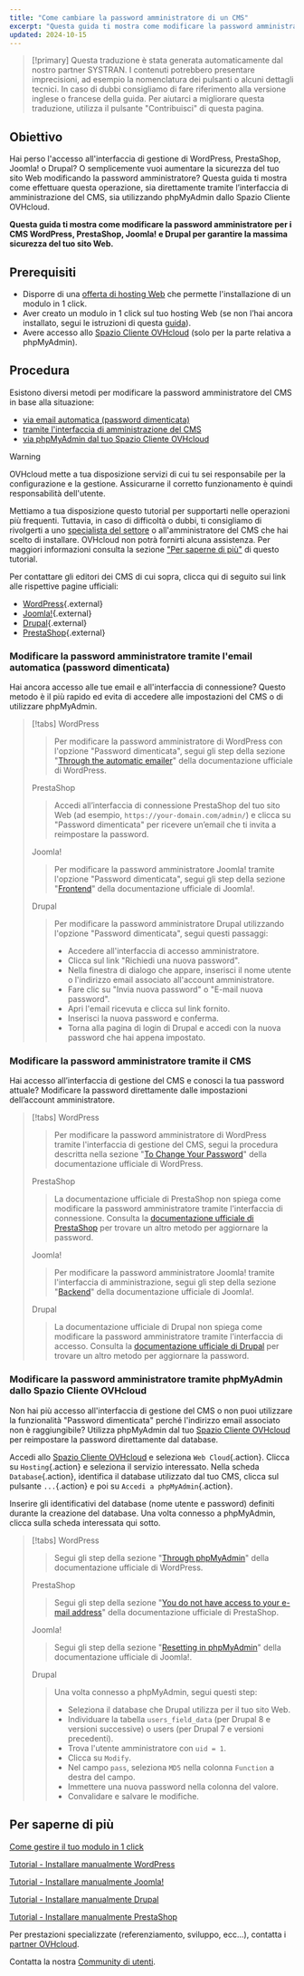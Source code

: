 ```yaml
---
title: "Come cambiare la password amministratore di un CMS"
excerpt: "Questa guida ti mostra come modificare la password amministratore del tuo CMS direttamente tramite l'interfaccia di amministrazione del CMS o utilizzando phpMyAdmin dallo Spazio Cliente OVHcloud"
updated: 2024-10-15
---
```


> [!primary]
> Questa traduzione è stata generata automaticamente dal nostro partner SYSTRAN. I contenuti potrebbero presentare imprecisioni, ad esempio la nomenclatura dei pulsanti o alcuni dettagli tecnici. In caso di dubbi consigliamo di fare riferimento alla versione inglese o francese della guida. Per aiutarci a migliorare questa traduzione, utilizza il pulsante "Contribuisci" di questa pagina.
>

## Obiettivo

Hai perso l'accesso all'interfaccia di gestione di WordPress, PrestaShop, Joomla! o Drupal? O semplicemente vuoi aumentare la sicurezza del tuo sito Web modificando la password amministratore? Questa guida ti mostra come effettuare questa operazione, sia direttamente tramite l’interfaccia di amministrazione del CMS, sia utilizzando phpMyAdmin dallo Spazio Cliente OVHcloud.

**Questa guida ti mostra come modificare la password amministratore per i CMS WordPress, PrestaShop, Joomla! e Drupal per garantire la massima sicurezza del tuo sito Web.**

## Prerequisiti

- Disporre di una [offerta di hosting Web](/links/web/hosting) che permette l'installazione di un modulo in 1 click.
- Aver creato un modulo in 1 click sul tuo hosting Web (se non l’hai ancora installato, segui le istruzioni di questa [guida](/pages/web_cloud/web_hosting/cms_install_1_click_modules)).
- Avere accesso allo [Spazio Cliente OVHcloud](/links/manager) (solo per la parte relativa a phpMyAdmin).

## Procedura

Esistono diversi metodi per modificare la password amministratore del CMS in base alla situazione:

- [via email automatica (password dimenticata)](#via-email)
- [tramite l'interfaccia di amministrazione del CMS](#via-cms)
- [via phpMyAdmin dal tuo Spazio Cliente OVHcloud](#via-phpmyadmin)

> [!warning]
>
> OVHcloud mette a tua disposizione servizi di cui tu sei responsabile per la configurazione e la gestione. Assicurarne il corretto funzionamento è quindi responsabilità dell'utente.
> 
> Mettiamo a tua disposizione questo tutorial per supportarti nelle operazioni più frequenti. Tuttavia, in caso di difficoltà o dubbi, ti consigliamo di rivolgerti a uno [specialista del settore](/links/partner) o all'amministratore del CMS che hai scelto di installare. OVHcloud non potrà fornirti alcuna assistenza. Per maggiori informazioni consulta la sezione ["Per saperne di più"](#go-further) di questo tutorial.
>
> Per contattare gli editori dei CMS di cui sopra, clicca qui di seguito sui link alle rispettive pagine ufficiali:
>
> - [WordPress](https://wordpress.com/support/){.external}
> - [Joomla!](https://www.joomla.org/){.external}
> - [Drupal](https://www.drupal.org/){.external}
> - [PrestaShop](https://www.prestashop.com/en/support){.external}

### Modificare la password amministratore tramite l'email automatica (password dimenticata) <a name="via-email"></a>

Hai ancora accesso alle tue email e all'interfaccia di connessione? Questo metodo è il più rapido ed evita di accedere alle impostazioni del CMS o di utilizzare phpMyAdmin.

> [!tabs]
> WordPress
>>
>> Per modificare la password amministratore di WordPress con l'opzione "Password dimenticata", segui gli step della sezione "[Through the automatic emailer](https://wordpress.org/documentation/article/reset-your-password/#through-the-automatic-emailer)" della documentazione ufficiale di WordPress.
>>
> PrestaShop
>>
>> Accedi all’interfaccia di connessione PrestaShop del tuo sito Web (ad esempio, `https://your-domain.com/admin/`) e clicca su "Password dimenticata" per ricevere un’email che ti invita a reimpostare la password.
>>
> Joomla!
>>
>> Per modificare la password amministratore Joomla! tramite l'opzione "Password dimenticata", segui gli step della sezione "[Frontend](https://docs.joomla.org/Resetting_a_user_password/en)" della documentazione ufficiale di Joomla!.
>>
> Drupal
>>
>> Per modificare la password amministratore Drupal utilizzando l'opzione "Password dimenticata", segui questi passaggi:
>>
>> - Accedere all'interfaccia di accesso amministratore.
>> - Clicca sul link "Richiedi una nuova password".
>> - Nella finestra di dialogo che appare, inserisci il nome utente o l'indirizzo email associato all'account amministratore.
>> - Fare clic su "Invia nuova password" o "E-mail nuova password".
>> - Apri l'email ricevuta e clicca sul link fornito.
>> - Inserisci la nuova password e conferma.
>> - Torna alla pagina di login di Drupal e accedi con la nuova password che hai appena impostato.

### Modificare la password amministratore tramite il CMS <a name="via-cms"></a>

Hai accesso all’interfaccia di gestione del CMS e conosci la tua password attuale? Modificare la password direttamente dalle impostazioni dell’account amministratore.

> [!tabs]
> WordPress
>> Per modificare la password amministratore di WordPress tramite l'interfaccia di gestione del CMS, segui la procedura descritta nella sezione "[To Change Your Password](https://wordpress.org/documentation/article/reset-your-password/#to-change-your-password)" della documentazione ufficiale di WordPress.
>>
> PrestaShop
>>
>> La documentazione ufficiale di PrestaShop non spiega come modificare la password amministratore tramite l'interfaccia di connessione. Consulta la [documentazione ufficiale di PrestaShop](https://help-center.prestashop.com/hc/en-us/articles/10799006732818-Recover-your-admin-password) per trovare un altro metodo per aggiornare la password.
>>
> Joomla!
>>
>> Per modificare la password amministratore Joomla! tramite l'interfaccia di amministrazione, segui gli step della sezione "[Backend](https://docs.joomla.org/Resetting_a_user_password/en)" della documentazione ufficiale di Joomla!.
>>
> Drupal
>>
>> La documentazione ufficiale di Drupal non spiega come modificare la password amministratore tramite l'interfaccia di accesso. Consulta la [documentazione ufficiale di Drupal](https://www.drupal.org/node/44164) per trovare un altro metodo per aggiornare la password.

### Modificare la password amministratore tramite phpMyAdmin dallo Spazio Cliente OVHcloud <a name="via-phpMyAdmin"></a>

Non hai più accesso all'interfaccia di gestione del CMS o non puoi utilizzare la funzionalità "Password dimenticata" perché l'indirizzo email associato non è raggiungibile? Utilizza phpMyAdmin dal tuo [Spazio Cliente OVHcloud](/links/manager) per reimpostare la password direttamente dal database.

Accedi allo [Spazio Cliente OVHcloud](/links/manager) e seleziona `Web Cloud`{.action}. Clicca su `Hosting`{.action} e seleziona il servizio interessato. Nella scheda `Database`{.action}, identifica il database utilizzato dal tuo CMS, clicca sul pulsante `...`{.action} e poi su `Accedi a phpMyAdmin`{.action}.

Inserire gli identificativi del database (nome utente e password) definiti durante la creazione del database. Una volta connesso a phpMyAdmin, clicca sulla scheda interessata qui sotto.

> [!tabs]
> WordPress
>>
>> Segui gli step della sezione "[Through phpMyAdmin](https://wordpress.org/documentation/article/reset-your-password/#through-phpmyadmin)" della documentazione ufficiale di WordPress.
>>
> PrestaShop
>>
>> Segui gli step della sezione "[You do not have access to your e-mail address](https://help-center.prestashop.com/hc/en-us/articles/10799006732818-Recover-your-admin-password)" della documentazione ufficiale di PrestaShop.
>>
> Joomla!
>>
>> Segui gli step della sezione "[Resetting in phpMyAdmin](https://docs.joomla.org/Resetting_a_user_password/en)" della documentazione ufficiale di Joomla!.
>>
> Drupal
>>
>> Una volta connesso a phpMyAdmin, segui questi step:
>>
>> - Seleziona il database che Drupal utilizza per il tuo sito Web.
>> - Individuare la tabella `users_field_data` (per Drupal 8 e versioni successive) o users (per Drupal 7 e versioni precedenti).
>> - Trova l'utente amministratore con `uid = 1`.
>> - Clicca su `Modify`.
>> - Nel campo `pass`, seleziona `MD5` nella colonna `Function` a destra del campo.
>> - Immettere una nuova password nella colonna del valore.
>> - Convalidare e salvare le modifiche.

## Per saperne di più <a name="go-further"></a>

[Come gestire il tuo modulo in 1 click](/pages/web_cloud/web_hosting/cms_manage_1_click_module)

[Tutorial - Installare manualmente WordPress](/pages/web_cloud/web_hosting/cms_manual_installation_wordpress)

[Tutorial - Installare manualmente Joomla!](/pages/web_cloud/web_hosting/cms_manual_installation_joomla)

[Tutorial - Installare manualmente Drupal](/pages/web_cloud/web_hosting/cms_manual_installation_drupal)

[Tutorial - Installare manualmente PrestaShop](/pages/web_cloud/web_hosting/cms_manual_installation_prestashop)
 
Per prestazioni specializzate (referenziamento, sviluppo, ecc...), contatta i [partner OVHcloud](/links/partner).
 
Contatta la nostra [Community di utenti](/links/community).
